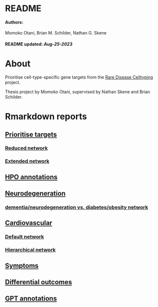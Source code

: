 README
================
<h4>  
Authors:  
</h4>  
Momoko Otani, Brian M. Schilder, Nathan G. Skene
<h4>  
README updated: <i>Aug-25-2023</i>  
</h4>

# About

Prioritise cell-type-specific gene targets from the [Rare Disease
Celltyping](https://neurogenomics.github.io/rare_disease_celltyping_apps/home/)
project.

Thesis project by Momoko Otani, supervised by Nathan Skene and Brian
Schilder.

# Rmarkdown reports

## [Prioritise targets](https://neurogenomics.github.io/RareDiseasePrioritisation/reports/prioritise_targets)

### [Reduced network](https://neurogenomics.github.io/RareDiseasePrioritisation/networks/top_targets_network.html)

### [Extended network](https://neurogenomics.github.io/RareDiseasePrioritisation/networks/all_targets_network.html)

## [HPO annotations](https://neurogenomics.github.io/RareDiseasePrioritisation/reports/HPO_annotations)

## [Neurodegeneration](https://neurogenomics.github.io/RareDiseasePrioritisation/reports/neurodegeneration)

### [dementia/neurodegeneration vs. diabetes/obesity network](https://neurogenomics.github.io/RareDiseasePrioritisation/networks/dementia_diabetes_network.html)

## [Cardiovascular](https://neurogenomics.github.io/RareDiseasePrioritisation/reports/cardiovascular.html)

### [Default network](https://neurogenomics.github.io/RareDiseasePrioritisation/networks/cardiovascular_network.html)

### [Hierarchical network](https://neurogenomics.github.io/RareDiseasePrioritisation/networks/cardiovascular_hierarchical_network.html)

## [Symptoms](https://neurogenomics.github.io/RareDiseasePrioritisation/reports/symptoms)

## [Differential outcomes](https://neurogenomics.github.io/RareDiseasePrioritisation/reports/differential_outcomes)

## [GPT annotations](https://neurogenomics.github.io/RareDiseasePrioritisation/reports/gpt_annotations)
